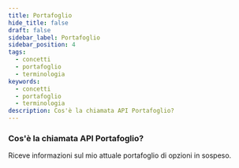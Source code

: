 ```yaml
---
title: Portafoglio
hide_title: false
draft: false
sidebar_label: Portafoglio
sidebar_position: 4
tags:
  - concetti
  - portafoglio
  - terminologia
keywords:
  - concetti
  - portafoglio
  - terminologia
description: Cos'è la chiamata API Portafoglio?
---
```


### Cos'è la chiamata API Portafoglio?

Riceve informazioni sul mio attuale portafoglio di opzioni in sospeso.
